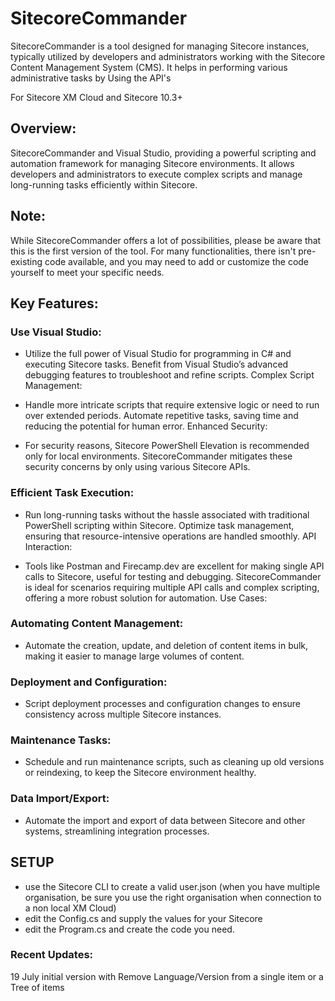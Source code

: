 # SitecoreCommander
SitecoreCommander is a tool designed for managing Sitecore instances, typically utilized by developers and administrators working with the Sitecore Content Management System (CMS). It helps in performing various administrative tasks by Using the API's

For Sitecore XM Cloud and Sitecore 10.3+ 

## Overview:

SitecoreCommander and Visual Studio, providing a powerful scripting and automation framework for managing Sitecore environments. It allows developers and administrators to execute complex scripts and manage long-running tasks efficiently within Sitecore.

## Note:
While SitecoreCommander offers a lot of possibilities, please be aware that this is the first version of the tool. For many functionalities, there isn't pre-existing code available, and you may need to add or customize the code yourself to meet your specific needs.

## Key Features:

### Use Visual Studio:

- Utilize the full power of Visual Studio for programming in C# and executing Sitecore tasks.
Benefit from Visual Studio’s advanced debugging features to troubleshoot and refine scripts.
Complex Script Management:

- Handle more intricate scripts that require extensive logic or need to run over extended periods.
Automate repetitive tasks, saving time and reducing the potential for human error.
Enhanced Security:

- For security reasons, Sitecore PowerShell Elevation is recommended only for local environments.
SitecoreCommander mitigates these security concerns by only using various Sitecore APIs.

### Efficient Task Execution:

- Run long-running tasks without the hassle associated with traditional PowerShell scripting within Sitecore.
Optimize task management, ensuring that resource-intensive operations are handled smoothly.
API Interaction:

- Tools like Postman and Firecamp.dev are excellent for making single API calls to Sitecore, useful for testing and debugging.
SitecoreCommander is ideal for scenarios requiring multiple API calls and complex scripting, offering a more robust solution for automation.
Use Cases:

### Automating Content Management:
- Automate the creation, update, and deletion of content items in bulk, making it easier to manage large volumes of content.

### Deployment and Configuration:
- Script deployment processes and configuration changes to ensure consistency across multiple Sitecore instances.

### Maintenance Tasks:
- Schedule and run maintenance scripts, such as cleaning up old versions or reindexing, to keep the Sitecore environment healthy.

### Data Import/Export:
- Automate the import and export of data between Sitecore and other systems, streamlining integration processes.

## SETUP
- use the Sitecore CLI to create a valid user.json (when you have multiple organisation, be sure you use the right organisation when connection to a non local XM Cloud)
- edit the Config.cs and supply the values for your Sitecore 
- edit the Program.cs and create the code you need.

### Recent Updates:
19 July initial version with Remove Language/Version from a single item or a Tree of items
